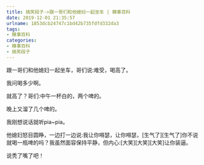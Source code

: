 ```yaml
---
title: 搞笑段子->跟一哥们和他媳妇一起坐车 | 糗事百科
date: 2019-12-01 21:35:57
urlname: 1853dcb24747c1bd42b735fdfd332da3
tags: 
- 糗事百科
categories:
- 糗事百科
- 搞笑段子
---
```

跟一哥们和他媳妇一起坐车，哥们说:难受，喝高了。

我问喝多少啊。

就高了？哥们:中午一杯白的，两个啤的。

晚上又溜了几个啤的。

我刚想说话就听pia~pia。

他媳妇怒目圆睁，一边打一边说:我让你嘚瑟，让你嘚瑟，[生气了][生气了]你不说就喝一瓶啤的吗？我虽然面容保持平静，但内心:[大笑][大笑][大笑]让你装逼。

说秃了嘴了吧！


